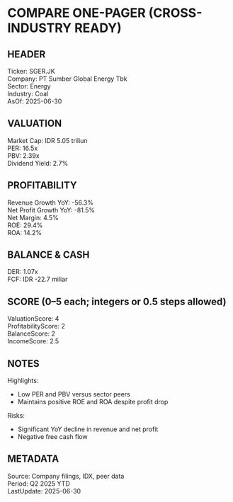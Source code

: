 # COMPARE ONE-PAGER (CROSS-INDUSTRY READY)

## HEADER
Ticker: SGER.JK  
Company: PT Sumber Global Energy Tbk  
Sector: Energy  
Industry: Coal  
AsOf: 2025-06-30

## VALUATION
Market Cap: IDR 5.05 triliun  
PER: 16.5x  
PBV: 2.39x  
Dividend Yield: 2.7%

## PROFITABILITY
Revenue Growth YoY: -56.3%  
Net Profit Growth YoY: -81.5%  
Net Margin: 4.5%  
ROE: 29.4%  
ROA: 14.2%

## BALANCE & CASH
DER: 1.07x  
FCF: IDR -22.7 miliar

## SCORE (0–5 each; integers or 0.5 steps allowed)
ValuationScore: 4  
ProfitabilityScore: 2  
BalanceScore: 2  
IncomeScore: 2.5

## NOTES
Highlights:
- Low PER and PBV versus sector peers
- Maintains positive ROE and ROA despite profit drop

Risks:
- Significant YoY decline in revenue and net profit
- Negative free cash flow

## METADATA
Source: Company filings, IDX, peer data  
Period: Q2 2025 YTD  
LastUpdate: 2025-06-30